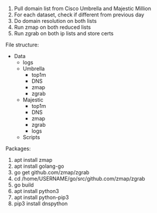 1. Pull domain list from Cisco Umbrella and Majestic Million
2. For each dataset, check if different from previous day
3. Do domain resolution on both lists
4. Run zmap on both reduced lists
5. Run zgrab on both ip lists and store certs



File structure: 
- Data
  - logs
  - Umbrella
    - top1m
    - DNS
    - zmap
    - zgrab
  - Majestic
    - top1m
    - DNS
    - zmap
    - zgrab
    - logs
  - Scripts




Packages:
1. apt install zmap
2. apt install golang-go
3. go get github.com/zmap/zgrab
4. cd /home/USERNAME/go/src/github.com/zmap/zgrab
5. go build
6. apt install python3 
7. apt install python-pip3
8. pip3 install dnspython